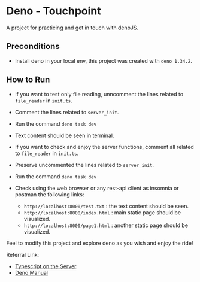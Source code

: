 # Deno - Touchpoint

A project for practicing and get in touch with denoJS.

## Preconditions
- Install deno in your local env, this project was created with `deno 1.34.2`.

## How to Run
- If you want to test only file reading, unncomment the lines related to `file_reader` in `init.ts`.
- Comment the lines related to `server_init`.
- Run the command `deno task dev`
- Text content should be seen in terminal.

- If you want to check and enjoy the server functions, comment all related to `file_reader` in `init.ts`.
- Preserve uncommented the lines related to `server_init`.
- Run the command `deno task dev`
- Check using the web browser or any rest-api client as insomnia or postman the following links:
  * `http://localhost:8000/test.txt` : the text content should be seen.
  * `http://localhost:8000/index.html` : main static page should be visualized.
  * `http://localhost:8000/page1.html` : another static page should be visualized.

Feel to modify this project and explore deno as you wish and enjoy the ride!

Referral Link:
- [Typescript on the Server](https://medium.com/@KevinBGreene/building-your-first-deno-application-a8ee82201a50)
- [Deno Manual](https://deno.com/manual@v1.34.2/getting_started)






